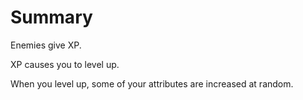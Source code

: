 # Summary

Enemies give XP.

XP causes you to level up.

When you level up, some of your attributes are increased at random.
